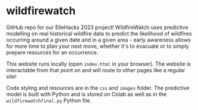 # wildfirewatch
GitHub repo for our ElleHacks 2023 project! WildfireWatch uses predictive modelling on real historical wildfire data to predict the likelihood of wildfires occurring around a given date and in a given area - early awareness allows for more time to plan your next move, whether it's to evacuate or to simply prepare resources for an occurrence.

This website runs locally (open `index.html` in your browser). The website is interactable from that point on and will route to other pages like a regular site!

Code styling and resources are in the `css` and `images` folder. The predictive model is built with Python and is stored on Colab as well as in the `wildfirewatchfinal.py` Python file.

